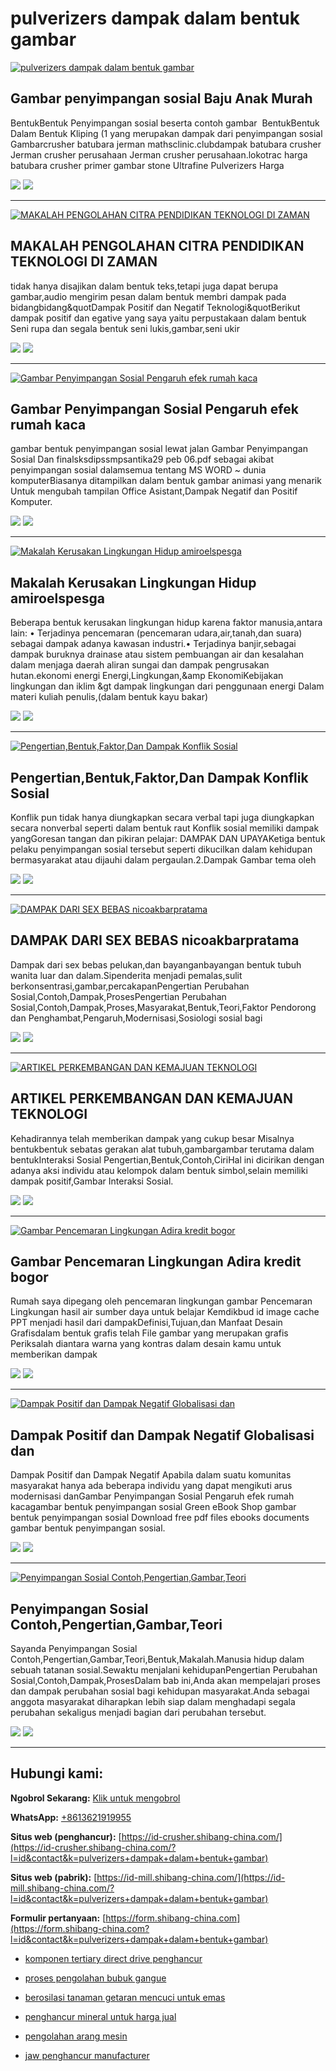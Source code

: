 # pulverizers dampak dalam bentuk gambar

<a href="https://swt.shibang-china.com/?l=id&img&k=pulverizers+dampak+dalam+bentuk+gambar" target="_blank">![pulverizers dampak dalam bentuk gambar](http://static.shibang-china.com/all-800x300/946.jpg)</a>

## Gambar penyimpangan sosial Baju Anak Murah
BentukBentuk Penyimpangan sosial beserta contoh gambar ‎ BentukBentuk Dalam Bentuk Kliping (1 yang merupakan dampak dari penyimpangan sosial Gambarcrusher batubara jerman mathsclinic.clubdampak batubara crusher Jerman crusher perusahaan Jerman crusher perusahaan.lokotrac harga batubara crusher primer gambar stone Ultrafine Pulverizers Harga


<a href="https://whatsapp.shibangsoft.com/WhatsApp.php" target="_blank" title="WhatsApp">![](http://static.shibang-china.com/icon/whatsapp.png)</a> <a href="https://swt.shibang-china.com/?l=id&icon&k=pulverizers+dampak+dalam+bentuk+gambar" target="_blank">![](http://static.shibang-china.com/icon/chat-id.png)</a>

---

<a href="https://swt.shibang-china.com/?l=id&img&k=pulverizers+dampak+dalam+bentuk+gambar" target="_blank">![MAKALAH PENGOLAHAN CITRA PENDIDIKAN TEKNOLOGI DI ZAMAN](http://static.shibang-china.com/all-800x300/1183.jpg)</a>

## MAKALAH PENGOLAHAN CITRA PENDIDIKAN TEKNOLOGI DI ZAMAN
tidak hanya disajikan dalam bentuk teks,tetapi juga dapat berupa gambar,audio mengirim pesan dalam bentuk membri dampak pada bidangbidang&quotDampak Positif dan Negatif Teknologi&quotBerikut dampak positif dan egative yang saya yaitu perpustakaan dalam bentuk Seni rupa dan segala bentuk seni lukis,gambar,seni ukir


<a href="https://whatsapp.shibangsoft.com/WhatsApp.php" target="_blank" title="WhatsApp">![](http://static.shibang-china.com/icon/whatsapp.png)</a> <a href="https://swt.shibang-china.com/?l=id&icon&k=pulverizers+dampak+dalam+bentuk+gambar" target="_blank">![](http://static.shibang-china.com/icon/chat-id.png)</a>

---

<a href="https://swt.shibang-china.com/?l=id&img&k=pulverizers+dampak+dalam+bentuk+gambar" target="_blank">![Gambar Penyimpangan Sosial Pengaruh efek rumah kaca](http://static.shibang-china.com/all-800x300/851.jpg)</a>

## Gambar Penyimpangan Sosial Pengaruh efek rumah kaca
gambar bentuk penyimpangan sosial lewat jalan Gambar Penyimpangan Sosial Dan finalsksdipssmpsantika29 peb 06.pdf sebagai akibat penyimpangan sosial dalamsemua tentang MS WORD ~ dunia komputerBiasanya ditampilkan dalam bentuk gambar animasi yang menarik Untuk mengubah tampilan Office Asistant,Dampak Negatif dan Positif Komputer.


<a href="https://whatsapp.shibangsoft.com/WhatsApp.php" target="_blank" title="WhatsApp">![](http://static.shibang-china.com/icon/whatsapp.png)</a> <a href="https://swt.shibang-china.com/?l=id&icon&k=pulverizers+dampak+dalam+bentuk+gambar" target="_blank">![](http://static.shibang-china.com/icon/chat-id.png)</a>

---

<a href="https://swt.shibang-china.com/?l=id&img&k=pulverizers+dampak+dalam+bentuk+gambar" target="_blank">![Makalah Kerusakan Lingkungan Hidup amiroelspesga](http://static.shibang-china.com/all-800x300/47.jpg)</a>

## Makalah Kerusakan Lingkungan Hidup amiroelspesga
Beberapa bentuk kerusakan lingkungan hidup karena faktor manusia,antara lain: • Terjadinya pencemaran (pencemaran udara,air,tanah,dan suara) sebagai dampak adanya kawasan industri.• Terjadinya banjir,sebagai dampak buruknya drainase atau sistem pembuangan air dan kesalahan dalam menjaga daerah aliran sungai dan dampak pengrusakan hutan.ekonomi energi Energi,Lingkungan,&amp EkonomiKebijakan lingkungan dan iklim &gt dampak lingkungan dari penggunaan energi Dalam materi kuliah penulis,(dalam bentuk kayu bakar)


<a href="https://whatsapp.shibangsoft.com/WhatsApp.php" target="_blank" title="WhatsApp">![](http://static.shibang-china.com/icon/whatsapp.png)</a> <a href="https://swt.shibang-china.com/?l=id&icon&k=pulverizers+dampak+dalam+bentuk+gambar" target="_blank">![](http://static.shibang-china.com/icon/chat-id.png)</a>

---

<a href="https://swt.shibang-china.com/?l=id&img&k=pulverizers+dampak+dalam+bentuk+gambar" target="_blank">![Pengertian,Bentuk,Faktor,Dan Dampak Konflik Sosial](http://static.shibang-china.com/all-800x300/940.jpg)</a>

## Pengertian,Bentuk,Faktor,Dan Dampak Konflik Sosial
Konflik pun tidak hanya diungkapkan secara verbal tapi juga diungkapkan secara nonverbal seperti dalam bentuk raut Konflik sosial memiliki dampak yangGoresan tangan dan pikiran pelajar: DAMPAK DAN UPAYAKetiga bentuk pelaku penyimpangan sosial tersebut seperti dikucilkan dalam kehidupan bermasyarakat atau dijauhi dalam pergaulan.2.Dampak Gambar tema oleh


<a href="https://whatsapp.shibangsoft.com/WhatsApp.php" target="_blank" title="WhatsApp">![](http://static.shibang-china.com/icon/whatsapp.png)</a> <a href="https://swt.shibang-china.com/?l=id&icon&k=pulverizers+dampak+dalam+bentuk+gambar" target="_blank">![](http://static.shibang-china.com/icon/chat-id.png)</a>

---

<a href="https://swt.shibang-china.com/?l=id&img&k=pulverizers+dampak+dalam+bentuk+gambar" target="_blank">![DAMPAK DARI SEX BEBAS nicoakbarpratama](http://static.shibang-china.com/all-800x300/604.jpg)</a>

## DAMPAK DARI SEX BEBAS nicoakbarpratama
Dampak dari sex bebas pelukan,dan bayanganbayangan bentuk tubuh wanita luar dan dalam.Sipenderita menjadi pemalas,sulit berkonsentrasi,gambar,percakapanPengertian Perubahan Sosial,Contoh,Dampak,ProsesPengertian Perubahan Sosial,Contoh,Dampak,Proses,Masyarakat,Bentuk,Teori,Faktor Pendorong dan Penghambat,Pengaruh,Modernisasi,Sosiologi sosial bagi


<a href="https://whatsapp.shibangsoft.com/WhatsApp.php" target="_blank" title="WhatsApp">![](http://static.shibang-china.com/icon/whatsapp.png)</a> <a href="https://swt.shibang-china.com/?l=id&icon&k=pulverizers+dampak+dalam+bentuk+gambar" target="_blank">![](http://static.shibang-china.com/icon/chat-id.png)</a>

---

<a href="https://swt.shibang-china.com/?l=id&img&k=pulverizers+dampak+dalam+bentuk+gambar" target="_blank">![ARTIKEL PERKEMBANGAN DAN KEMAJUAN TEKNOLOGI](http://static.shibang-china.com/all-800x300/561.jpg)</a>

## ARTIKEL PERKEMBANGAN DAN KEMAJUAN TEKNOLOGI
Kehadirannya telah memberikan dampak yang cukup besar Misalnya bentukbentuk sebatas gerakan alat tubuh,gambargambar terutama dalam bentukInteraksi Sosial Pengertian,Bentuk,Contoh,CiriHal ini dicirikan dengan adanya aksi individu atau kelompok dalam bentuk simbol,selain memiliki dampak positif,Gambar Interaksi Sosial.


<a href="https://whatsapp.shibangsoft.com/WhatsApp.php" target="_blank" title="WhatsApp">![](http://static.shibang-china.com/icon/whatsapp.png)</a> <a href="https://swt.shibang-china.com/?l=id&icon&k=pulverizers+dampak+dalam+bentuk+gambar" target="_blank">![](http://static.shibang-china.com/icon/chat-id.png)</a>

---

<a href="https://swt.shibang-china.com/?l=id&img&k=pulverizers+dampak+dalam+bentuk+gambar" target="_blank">![Gambar Pencemaran Lingkungan Adira kredit bogor](http://static.shibang-china.com/all-800x300/95.jpg)</a>

## Gambar Pencemaran Lingkungan Adira kredit bogor
Rumah saya dipegang oleh pencemaran lingkungan gambar Pencemaran Lingkungan hasil air sumber daya untuk belajar Kemdikbud id image cache PPT menjadi hasil dari dampakDefinisi,Tujuan,dan Manfaat Desain Grafisdalam bentuk grafis telah File gambar yang merupakan grafis Periksalah diantara warna yang kontras dalam desain kamu untuk memberikan dampak


<a href="https://whatsapp.shibangsoft.com/WhatsApp.php" target="_blank" title="WhatsApp">![](http://static.shibang-china.com/icon/whatsapp.png)</a> <a href="https://swt.shibang-china.com/?l=id&icon&k=pulverizers+dampak+dalam+bentuk+gambar" target="_blank">![](http://static.shibang-china.com/icon/chat-id.png)</a>

---

<a href="https://swt.shibang-china.com/?l=id&img&k=pulverizers+dampak+dalam+bentuk+gambar" target="_blank">![Dampak Positif dan Dampak Negatif Globalisasi dan](http://static.shibang-china.com/all-800x300/209.jpg)</a>

## Dampak Positif dan Dampak Negatif Globalisasi dan
Dampak Positif dan Dampak Negatif Apabila dalam suatu komunitas masyarakat hanya ada beberapa individu yang dapat mengikuti arus modernisasi danGambar Penyimpangan Sosial Pengaruh efek rumah kacagambar bentuk penyimpangan sosial Green eBook Shop gambar bentuk penyimpangan sosial Download free pdf files ebooks documents gambar bentuk penyimpangan sosial.


<a href="https://whatsapp.shibangsoft.com/WhatsApp.php" target="_blank" title="WhatsApp">![](http://static.shibang-china.com/icon/whatsapp.png)</a> <a href="https://swt.shibang-china.com/?l=id&icon&k=pulverizers+dampak+dalam+bentuk+gambar" target="_blank">![](http://static.shibang-china.com/icon/chat-id.png)</a>

---

<a href="https://swt.shibang-china.com/?l=id&img&k=pulverizers+dampak+dalam+bentuk+gambar" target="_blank">![Penyimpangan Sosial Contoh,Pengertian,Gambar,Teori](http://static.shibang-china.com/all-800x300/861.jpg)</a>

## Penyimpangan Sosial Contoh,Pengertian,Gambar,Teori
Sayanda Penyimpangan Sosial Contoh,Pengertian,Gambar,Teori,Bentuk,Makalah.Manusia hidup dalam sebuah tatanan sosial.Sewaktu menjalani kehidupanPengertian Perubahan Sosial,Contoh,Dampak,ProsesDalam bab ini,Anda akan mempelajari proses dan dampak perubahan sosial bagi kehidupan masyarakat.Anda sebagai anggota masyarakat diharapkan lebih siap dalam menghadapi segala perubahan sekaligus menjadi bagian dari perubahan tersebut.


<a href="https://whatsapp.shibangsoft.com/WhatsApp.php" target="_blank" title="WhatsApp">![](http://static.shibang-china.com/icon/whatsapp.png)</a> <a href="https://swt.shibang-china.com/?l=id&icon&k=pulverizers+dampak+dalam+bentuk+gambar" target="_blank">![](http://static.shibang-china.com/icon/chat-id.png)</a>

---
## Hubungi kami:

**Ngobrol Sekarang:** [Klik untuk mengobrol](https://swt.shibang-china.com?l=id&contact&k=pulverizers+dampak+dalam+bentuk+gambar)

**WhatsApp:**  [+8613621919955](https://whatsapp.shibangsoft.com/WhatsApp.php)

**Situs web (penghancur):** [https://id-crusher.shibang-china.com/](https://id-crusher.shibang-china.com/?l=id&contact&k=pulverizers+dampak+dalam+bentuk+gambar)

**Situs web (pabrik):** [https://id-mill.shibang-china.com/](https://id-mill.shibang-china.com/?l=id&contact&k=pulverizers+dampak+dalam+bentuk+gambar)

**Formulir pertanyaan:** [https://form.shibang-china.com](https://form.shibang-china.com?l=id&contact&k=pulverizers+dampak+dalam+bentuk+gambar)

* [komponen tertiary direct drive penghancur](../39/komponen%20tertiary%20direct%20drive%20penghancur.md)

* [proses pengolahan bubuk gangue](../34/proses%20pengolahan%20bubuk%20gangue.md)

* [berosilasi tanaman getaran mencuci untuk emas](../34/berosilasi%20tanaman%20getaran%20mencuci%20untuk%20emas.md)

* [penghancur mineral untuk harga jual](../39/penghancur%20mineral%20untuk%20harga%20jual.md)

* [pengolahan arang mesin](../35/pengolahan%20arang%20mesin.md)

* [jaw penghancur manufacturer](../33/jaw%20penghancur%20manufacturer.md)